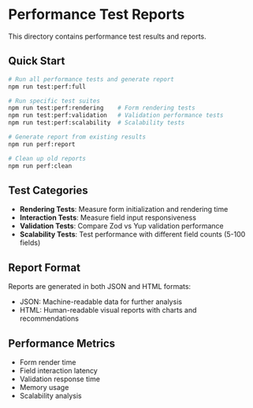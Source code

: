 # Performance Test Reports

This directory contains performance test results and reports.

## Quick Start

```bash
# Run all performance tests and generate report
npm run test:perf:full

# Run specific test suites
npm run test:perf:rendering    # Form rendering tests
npm run test:perf:validation   # Validation performance tests
npm run test:perf:scalability  # Scalability tests

# Generate report from existing results
npm run perf:report

# Clean up old reports
npm run perf:clean
```

## Test Categories

- **Rendering Tests**: Measure form initialization and rendering time
- **Interaction Tests**: Measure field input responsiveness
- **Validation Tests**: Compare Zod vs Yup validation performance
- **Scalability Tests**: Test performance with different field counts (5-100 fields)

## Report Format

Reports are generated in both JSON and HTML formats:
- JSON: Machine-readable data for further analysis
- HTML: Human-readable visual reports with charts and recommendations

## Performance Metrics

- Form render time
- Field interaction latency
- Validation response time
- Memory usage
- Scalability analysis
